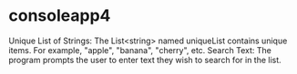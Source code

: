 # consoleapp4
Unique List of Strings:  The List&lt;string> named uniqueList contains unique items. For example, "apple", "banana", "cherry", etc. Search Text:  The program prompts the user to enter text they wish to search for in the list.
